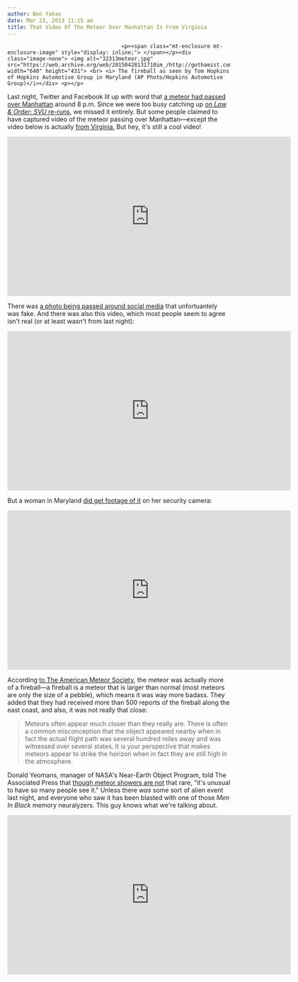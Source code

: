```yaml
---
author: Ben Yakas
date: Mar 23, 2013 11:15 am
title: That Video Of The Meteor Over Manhattan Is From Virginia
---
```


	
										<p><span class="mt-enclosure mt-enclosure-image" style="display: inline;"> </span></p><div class="image-none"> <img alt="32313meteor.jpg" src="https://web.archive.org/web/20150428131710im_/http://gothamist.com/attachments/byakas/32313meteor.jpg" width="640" height="431"> <br> <i> The fireball as seen by Tom Hopkins of Hopkins Automotive Group in Maryland (AP Photo/Hopkins Automotive Group)</i></div> <p></p>

<p>Last night, Twitter and Facebook lit up with word that <a href="https://web.archive.org/web/20150428131710/http://gothamist.com/2013/03/22/did_a_meteor_just_streak_over_nyc.php">a meteor had passed over Manhattan</a> around 8 p.m. Since we were too busy catching up <a href="https://web.archive.org/web/20150428131710/http://gothamist.com/2013/03/22/my_life_as_a_pole_dancing_extra_on.php">on <em>Law &amp; Order: SVU</em> re-runs</a>, we missed it entirely. But some people claimed to have captured video of the meteor passing over Manhattan&#x2014;except the video below is actually <a href="https://web.archive.org/web/20150428131710/http://www.wusa9.com/video/default.aspx?bctid=2246198693001">from Virginia.</a> But hey, it&apos;s still a cool video! </p>

<p><iframe width="640" height="360" src="https://web.archive.org/web/20150428131710if_/http://www.youtube.com/embed/r-FBZom8_HE" frameborder="0" allowfullscreen></iframe></p>

<p>There was <a href="https://web.archive.org/web/20150428131710/http://mashable.com/2013/03/22/fake-nyc-meteor-photo/">a photo being passed around social media</a> that unfortuantely was fake. And there was also this video, which most people seem to agree isn&apos;t real (or at least wasn&apos;t from last night):</p>

<p><iframe width="640" height="360" src="https://web.archive.org/web/20150428131710if_/http://www.youtube.com/embed/tSMha7dtdQk" frameborder="0" allowfullscreen></iframe></p>

<p>But a woman in Maryland <a href="https://web.archive.org/web/20150428131710/http://dcist.com/2013/03/video_of_last_nights_meteor_streaki.php">did get footage of it</a> on her security camera:</p>

<p><iframe width="640" height="360" src="https://web.archive.org/web/20150428131710if_/http://www.youtube.com/embed/AQWr6R83K20" frameborder="0" allowfullscreen></iframe></p>

<p>According <a href="https://web.archive.org/web/20150428131710/http://www.amsmeteors.org/2013/03/eastern-usa-fireball-march-22-2013/">to The American Meteor Society</a>, the meteor was actually more of a fireball&#x2014;a fireball is a meteor that is larger than normal (most meteors are only the size of a pebble), which means it was way more badass. They added that they had received more than 500 reports of the fireball along the east coast, and also, it was not really that close:</p>

<blockquote>Meteors often appear much closer than they really are. There is often a common misconception that the object appeared nearby when in fact the actual flight path was several hundred miles away and was witnessed over several states. It is your perspective that makes meteors appear to strike the horizon when in fact they are still high in the atmosphere.</blockquote>

<p>Donald Yeomans, manager of NASA&apos;s Near-Earth Object Program, told The Associated Press that <a href="https://web.archive.org/web/20150428131710/http://www.myfoxny.com/story/21772917/east-coast-meteor">though meteor showers are not</a> that rare, &quot;it&apos;s unusual to have so many people see it.&quot; Unless there <em>was</em> some sort of alien event last night, and everyone who saw it has been blasted with one of those <em>Men In Black</em> memory neuralyzers. This guy knows what we&apos;re talking about.</p>

<p><iframe width="640" height="360" src="https://web.archive.org/web/20150428131710if_/http://www.youtube.com/embed/FrRdqF1EbKU" frameborder="0" allowfullscreen></iframe><br>
</p>					
										
									
				